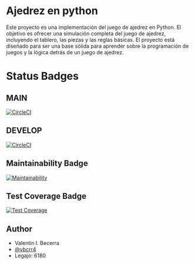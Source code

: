 # Ajedrez en python

Este proyecto es una implementación del juego de ajedrez en Python. El objetivo es ofrecer una simulación completa del juego de ajedrez, incluyendo el tablero, las piezas y las reglas básicas. El proyecto está diseñado para ser una base sólida para aprender sobre la programación de juegos y la lógica detrás de un juego de ajedrez.

# Status Badges

## MAIN
[![CircleCI](https://dl.circleci.com/status-badge/img/gh/um-computacion-tm/ajedrez-2024-vbcrr4/tree/main.svg?style=svg)](https://dl.circleci.com/status-badge/redirect/gh/um-computacion-tm/ajedrez-2024-vbcrr4/tree/main)

## DEVELOP
[![CircleCI](https://dl.circleci.com/status-badge/img/gh/um-computacion-tm/ajedrez-2024-vbcrr4/tree/develop.svg?style=svg)](https://dl.circleci.com/status-badge/redirect/gh/um-computacion-tm/ajedrez-2024-vbcrr4/tree/develop)

## Maintainability Badge
[![Maintainability](https://api.codeclimate.com/v1/badges/feae1058b7acb7817753/maintainability)](https://codeclimate.com/github/um-computacion-tm/ajedrez-2024-vbcrr4/maintainability)

## Test Coverage Badge
[![Test Coverage](https://api.codeclimate.com/v1/badges/feae1058b7acb7817753/test_coverage)](https://codeclimate.com/github/um-computacion-tm/ajedrez-2024-vbcrr4/test_coverage)

## Author
- Valentin I. Becerra
- [@vbcrr4](https://www.github.com/vbcrr4)
- Legajo: 6180